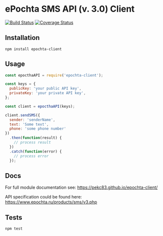 # ePochta SMS API (v. 3.0) Client

[![Build Status](https://travis-ci.org/pekc83/epochta-client.svg?branch=master)](https://travis-ci.org/pekc83/epochta-client)
[![Coverage Status](https://coveralls.io/repos/github/pekc83/epochta-client/badge.svg)](https://coveralls.io/github/pekc83/epochta-client)

## Installation
    npm install epochta-client

## Usage

```javascript
const epocthaAPI = require('epochta-client');

const keys = {
  publicKey: 'your public API key',
  privateKey: 'your private API key',
};

const client = epocthaAPI(keys);

client.sendSMS({
  sender: 'senderName',
  text: 'Some text',
  phone: 'some phone number'
})
  .then(function(result) {
    // process result
  })
  .catch(function(error) {
    // process error
  });

```

## Docs

For full module documentation see: https://pekc83.github.io/epochta-client/

API specification could be found here: https://www.epochta.ru/products/sms/v3.php

## Tests

    npm test

